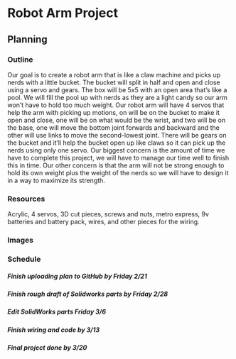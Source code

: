 # Robot Arm Project
## Planning
### Outline
Our goal is to create a robot arm that is like a claw machine and picks up nerds with a little bucket. The bucket will split in half and open and close using a servo and gears. The box will be 5x5 with an open area that’s like a pool. We will fill the pool up with nerds as they are a light candy so our arm won’t have to hold too much weight. Our robot arm will have 4 servos that help the arm with picking up motions, on will be on the bucket to make it open and close, one will be on what would be the wrist, and two will be on the base, one will move the bottom joint forwards and backward and the other will use links to move the second-lowest joint. There will be gears on the bucket and it’ll help the bucket open up like claws so it can pick up the nerds using only one servo. Our biggest concern is the amount of time we have to complete this project, we will have to manage our time well to finish this in time. Our other concern is that the arm will not be strong enough to hold its own weight plus the weight of the nerds so we will have to design it in a way to maximize its strength.
### Resources
Acrylic, 4 servos, 3D cut pieces, screws and nuts, metro express, 9v batteries and battery pack, wires, and other pieces for the wiring.
### Images

### Schedule
##### Finish uploading plan to GitHub by Friday 2/21
##### Finish rough draft of  Solidworks parts by Friday 2/28
##### Edit SolidWorks parts Friday 3/6
##### Finish wiring and code by 3/13
##### Final project done by 3/20

